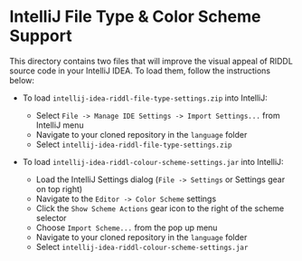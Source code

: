 # IntelliJ File Type & Color Scheme Support

This directory contains two files that will improve the visual appeal of 
RIDDL source code in your IntelliJ IDEA.  To load them, follow the 
instructions below:

* To load `intellij-idea-riddl-file-type-settings.zip` into IntelliJ:
  - Select `File -> Manage IDE Settings -> Import Settings...` from IntelliJ menu
  - Navigate to your cloned repository in the `language` folder
  - Select `intellij-idea-riddl-file-type-settings.zip` 

* To load `intellij-idea-riddl-colour-scheme-settings.jar` into IntelliJ:
  - Load the IntelliJ Settings dialog (`File -> Settings` or Settings gear on top right)
  - Navigate to the `Editor -> Color Scheme` settings 
  - Click the `Show Scheme Actions` gear icon to the right of the scheme selector
  - Choose `Import Scheme...` from the pop up menu
  - Navigate to your cloned repository in the `language` folder
  - Select `intellij-idea-riddl-colour-scheme-settings.jar`
